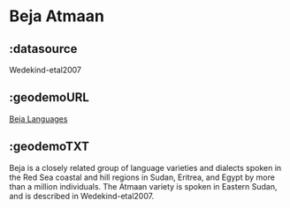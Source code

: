 # Beja Atmaan

## :datasource

Wedekind-etal2007

## :geodemoURL 

[Beja Languages](http://www.ethnologue.com/language/bej)

## :geodemoTXT 

Beja is a closely related group of language varieties and dialects spoken in the Red Sea coastal and hill regions in Sudan, Eritrea, and Egypt by more than a million individuals.  The Atmaan variety is spoken in Eastern Sudan, and is described in Wedekind-etal2007.
